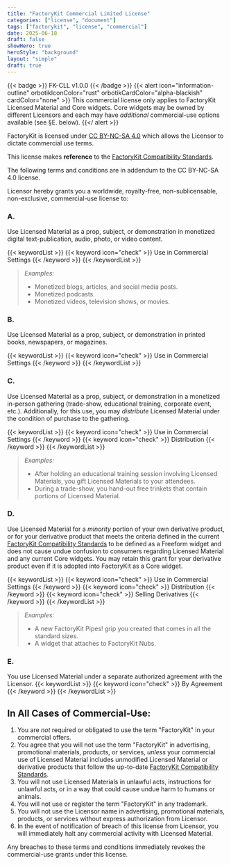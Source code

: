 ```yaml
---
title: "FactoryKit Commercial Limited License"
categories: ["license", "document"]
tags: ["factorykit", "license", "commercial"]
date: 2025-06-18
draft: false
showHero: true
heroStyle: "background"
layout: "simple"
draft: true
---
```


{{< badge >}}
FK-CLL v1.0.0
{{< /badge >}}
{{< alert icon="information-outline" orbotikIconColor="rust" orbotikCardColor="alpha-blackish" cardColor="none" >}}
This commercial license only applies to FactoryKit Licensed Material and Core widgets. 
Core widgets may be owned by different Licensors and each may have *additional* commercial-use options available (see
§E. below).
{{</ alert >}}

FactoryKit is licensed under [CC BY-NC-SA 4.0](https://creativecommons.org/licenses/by-nc-sa/4.0/) which allows the 
Licensor to dictate commercial use terms.

This license makes **reference** to the [FactoryKit Compatibility Standards](https://orbotik.com/factorykit/standards). 

The following terms and conditions are in addendum to the CC BY-NC-SA 4.0 license.

Licensor hereby grants you a worldwide, royalty-free, non-sublicensable, non-exclusive, commercial-use license to:

### A. 
Use Licensed Material as a prop, subject, or demonstration in monetized digital text-publication, audio, 
photo, or video content.

{{< keywordList >}}
{{< keyword icon="check" >}} Use in Commercial Settings {{< /keyword >}}
{{< /keywordList >}}

> *Examples:*
> - Monetized blogs, articles, and social media posts.
> - Monetized podcasts.
> - Monetized videos, television shows, or movies.

### B.
Use Licensed Material as a prop, subject, or demonstration in printed books, newspapers, or magazines.

{{< keywordList >}}
{{< keyword icon="check" >}} Use in Commercial Settings {{< /keyword >}}
{{< /keywordList >}}

### C.
Use Licensed Material as a prop, subject, or demonstration in a monetized in-person gathering (trade-show,
educational training, corporate event, etc.). Additionally, for this use, you may *distribute* Licensed Material
under the condition of purchase to the gathering.

{{< keywordList >}}
{{< keyword icon="check" >}} Use in Commercial Settings {{< /keyword >}}
{{< keyword icon="check" >}} Distribution {{< /keyword >}}
{{< /keywordList >}}

> *Examples:*
> - After holding an educational training session involving Licensed Materials, you gift Licensed Materials to your 
>   attendees.
> - During a trade-show, you hand-out free trinkets that contain portions of Licensed Material.

### D.
Use Licensed Material for a *minority* portion of your own derivative product, or for your derivative product that
meets the criteria defined in the current [FactoryKit Compatibility Standards](/factorykit/standards) to be defined
as a Freeform widget and does not cause undue confusion to consumers regarding Licensed Material and any current
Core widgets. You may retain this grant for your derivative product even if it is adopted into FactoryKit as a Core
widget.

{{< keywordList >}}
{{< keyword icon="check" >}} Use in Commercial Settings {{< /keyword >}}
{{< keyword icon="check" >}} Distribution {{< /keyword >}}
{{< keyword icon="check" >}} Selling Derivatives {{< /keyword >}}
{{< /keywordList >}}

> *Examples:*
> - A new FactoryKit Pipes! grip you created that comes in all the standard sizes.
> - A widget that attaches to FactoryKit Nubs.

### E.
You use Licensed Material under a separate authorized agreement with the Licensor.
{{< keywordList >}}
{{< keyword icon="check" >}} By Agreement {{< /keyword >}}
{{< /keywordList >}}


## In All Cases of Commercial-Use:
1. You are *not* required or obligated to use the term "FactoryKit" in your commercial offers.
2. You agree that you will not use the term "FactoryKit" in advertising, promotional materials, products, or services, 
   *unless* your commercial use of Licensed Material includes unmodified Licensed Material or derivative products
   that follow the up-to-date [FactoryKit Compatibility Standards](/factorykit/standards).
3. You will not use Licensed Materials in unlawful acts, instructions for unlawful acts, or in a way that could cause
   undue harm to humans or animals.
4. You will not use or register the term "FactoryKit" in any trademark.
6. You will not use the Licensor name in advertising, promotional materials, products, or services without express
   authorization from Licensor.
7. In the event of notification of breach of this license from Licensor, you will immediately halt any commercial
   activity with Licensed Material.

Any breaches to these terms and conditions immediately revokes the commercial-use grants under this license.